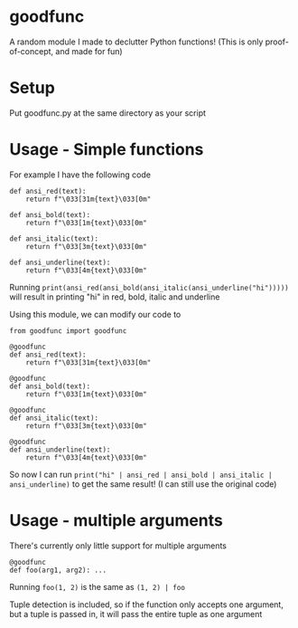 # goodfunc
A random module I made to declutter Python functions!
(This is only proof-of-concept, and made for fun)

# Setup
Put goodfunc.py at the same directory as your script

# Usage - Simple functions
For example I have the following code
```
def ansi_red(text):
    return f"\033[31m{text}\033[0m"

def ansi_bold(text):
    return f"\033[1m{text}\033[0m"

def ansi_italic(text):
    return f"\033[3m{text}\033[0m"

def ansi_underline(text):
    return f"\033[4m{text}\033[0m"
```
Running `print(ansi_red(ansi_bold(ansi_italic(ansi_underline("hi")))))` will result in printing "hi" in red, bold, italic and underline

Using this module, we can modify our code to
```
from goodfunc import goodfunc

@goodfunc
def ansi_red(text):
    return f"\033[31m{text}\033[0m"

@goodfunc
def ansi_bold(text):
    return f"\033[1m{text}\033[0m"

@goodfunc
def ansi_italic(text):
    return f"\033[3m{text}\033[0m"

@goodfunc
def ansi_underline(text):
    return f"\033[4m{text}\033[0m"
```
So now I can run `print("hi" | ansi_red | ansi_bold | ansi_italic | ansi_underline)` to get the same result!
(I can still use the original code)

# Usage - multiple arguments
There's currently only little support for multiple arguments
```
@goodfunc
def foo(arg1, arg2): ...
```
Running `foo(1, 2)` is the same as `(1, 2) | foo`

Tuple detection is included, so if the function only accepts one argument, but a tuple is passed in, it will pass the entire tuple as one argument
